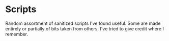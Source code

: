 # Scripts
Random assortment of sanitized scripts I've found useful.  Some are made entirely or partially of bits taken from others, I've tried to give credit where I remember.
